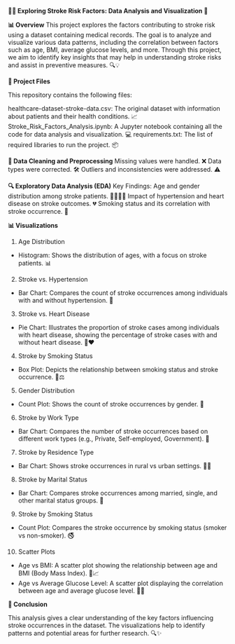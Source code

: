 **🚶‍♂️ Exploring Stroke Risk Factors: Data Analysis and Visualization 🧠**


**📊 Overview**
This project explores the factors contributing to stroke risk using a dataset containing medical records. The goal is to analyze and visualize various data patterns, including the correlation between factors such as age, BMI, average glucose levels, and more. Through this project, we aim to identify key insights that may help in understanding stroke risks and assist in preventive measures. 🔍💡


**📂 Project Files**

This repository contains the following files:

healthcare-dataset-stroke-data.csv: The original dataset with information about patients and their health conditions. 📈
Stroke_Risk_Factors_Analysis.ipynb: A Jupyter notebook containing all the code for data analysis and visualization. 💻
requirements.txt: The list of required libraries to run the project. 📦


**🧹 Data Cleaning and Preprocessing**
Missing values were handled. ❌
Data types were corrected. 🛠️
Outliers and inconsistencies were addressed. ⚠️


**🔍 Exploratory Data Analysis (EDA)**
Key Findings:
Age and gender distribution among stroke patients. 👩‍🦳👨‍🦳
Impact of hypertension and heart disease on stroke outcomes. 💔
Smoking status and its correlation with stroke occurrence. 🚬


**📊 Visualizations**
1. Age Distribution

- Histogram: Shows the distribution of ages, with a focus on stroke patients. 📊

2. Stroke vs. Hypertension

- Bar Chart: Compares the count of stroke occurrences among individuals with and without hypertension. 💉

3. Stroke vs. Heart Disease

- Pie Chart: Illustrates the proportion of stroke cases among individuals with heart disease, showing the percentage of stroke cases with and without heart disease. 🥧❤️

4. Stroke by Smoking Status

- Box Plot: Depicts the relationship between smoking status and stroke occurrence. 🚬⚖️

5. Gender Distribution

- Count Plot: Shows the count of stroke occurrences by gender. 🚻

6. Stroke by Work Type

- Bar Chart: Compares the number of stroke occurrences based on different work types (e.g., Private, Self-employed, Government). 💼

7. Stroke by Residence Type

- Bar Chart: Shows stroke occurrences in rural vs urban settings. 🌆🌄

8. Stroke by Marital Status

- Bar Chart: Compares stroke occurrences among married, single, and other marital status groups. 💍

9. Stroke by Smoking Status

- Count Plot: Compares the stroke occurrence by smoking status (smoker vs non-smoker). 🚭

10. Scatter Plots

- Age vs BMI: A scatter plot showing the relationship between age and BMI (Body Mass Index). 🔴📈
- Age vs Average Glucose Level: A scatter plot displaying the correlation between age and average glucose level. 🔬🍩


**📝 Conclusion**

This analysis gives a clear understanding of the key factors influencing stroke occurrences in the dataset. The visualizations help to identify patterns and potential areas for further research. 🔍✨
